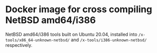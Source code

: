 # Docker image for cross compiling NetBSD amd64/i386

NetBSD amd64/i386 tools built on Ubuntu 20.04, installed into
`/x-tools/x86_64-unknown-netbsd/` and `/x-tools/i386-unknown-netbsd/`
respectively.
